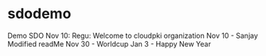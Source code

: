 # sdodemo
Demo SDO
Nov 10: Regu: Welcome to cloudpki organization
Nov 10 - Sanjay Modified readMe
Nov 30 - Worldcup
Jan 3 - Happy New Year

